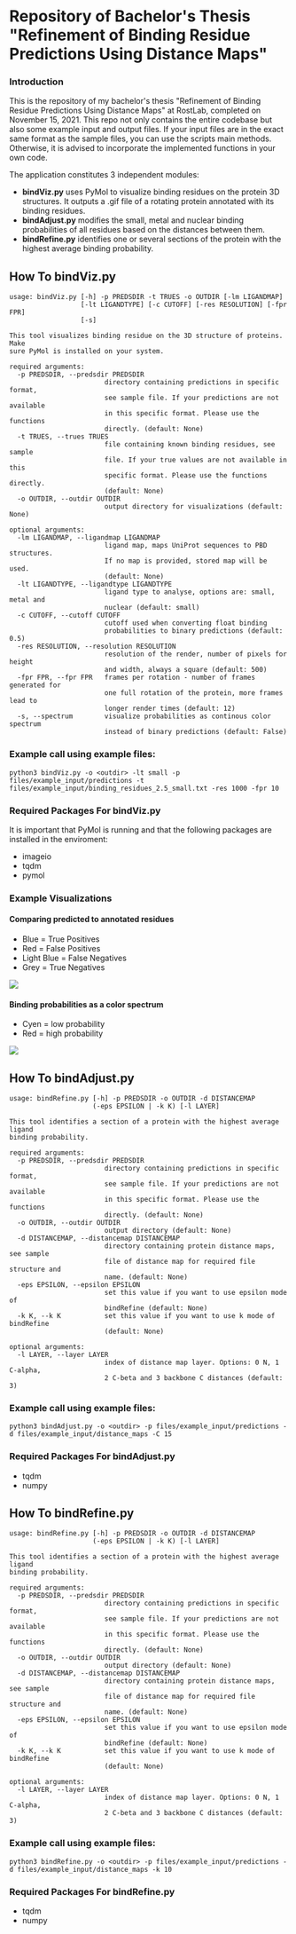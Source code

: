# Repository of Bachelor's Thesis "Refinement of Binding Residue Predictions Using Distance Maps"

### Introduction
This is the repository of my bachelor's thesis "Refinement of Binding Residue Predictions Using Distance Maps" at RostLab, completed on November 15, 2021.
This repo not only contains the entire codebase but also some example input and output files. 
If your input files are in the exact same format as the sample files, you can use the scripts main methods.
Otherwise, it is advised to incorporate the implemented functions in your own code. 

The application constitutes 3 independent modules:

- **bindViz.py**  uses PyMol to visualize binding residues on the protein 3D structures. It outputs a .gif file of a rotating protein annotated with its binding residues.
- **bindAdjust.py** modifies the small, metal and nuclear binding probabilities of all residues based on the distances between them.
- **bindRefine.py** identifies one or several sections of the protein with the highest average binding probability.

## How To bindViz.py

```
usage: bindViz.py [-h] -p PREDSDIR -t TRUES -o OUTDIR [-lm LIGANDMAP]
                  [-lt LIGANDTYPE] [-c CUTOFF] [-res RESOLUTION] [-fpr FPR]
                  [-s]

This tool visualizes binding residue on the 3D structure of proteins. Make
sure PyMol is installed on your system.

required arguments:
  -p PREDSDIR, --predsdir PREDSDIR
                        directory containing predictions in specific format,
                        see sample file. If your predictions are not available
                        in this specific format. Please use the functions
                        directly. (default: None)
  -t TRUES, --trues TRUES
                        file containing known binding residues, see sample
                        file. If your true values are not available in this
                        specific format. Please use the functions directly.
                        (default: None)
  -o OUTDIR, --outdir OUTDIR
                        output directory for visualizations (default: None)

optional arguments:
  -lm LIGANDMAP, --ligandmap LIGANDMAP
                        ligand map, maps UniProt sequences to PBD structures.
                        If no map is provided, stored map will be used.
                        (default: None)
  -lt LIGANDTYPE, --ligandtype LIGANDTYPE
                        ligand type to analyse, options are: small, metal and
                        nuclear (default: small)
  -c CUTOFF, --cutoff CUTOFF
                        cutoff used when converting float binding
                        probabilities to binary predictions (default: 0.5)
  -res RESOLUTION, --resolution RESOLUTION
                        resolution of the render, number of pixels for height
                        and width, always a square (default: 500)
  -fpr FPR, --fpr FPR   frames per rotation - number of frames generated for
                        one full rotation of the protein, more frames lead to
                        longer render times (default: 12)
  -s, --spectrum        visualize probabilities as continous color spectrum
                        instead of binary predictions (default: False)
  ```
    
### Example call using example files:

```
python3 bindViz.py -o <outdir> -lt small -p files/example_input/predictions -t files/example_input/binding_residues_2.5_small.txt -res 1000 -fpr 10
```

### Required Packages For bindViz.py
It is important that PyMol is running and that the following packages are installed in the enviroment:
- imageio
- tqdm
- pymol

### Example Visualizations
#### Comparing predicted to annotated residues
- Blue = True Positives 
- Red = False Positives 
- Light Blue = False Negatives 
- Grey = True Negatives

![](files/example_output/bindViz/1s2k.gif)

#### Binding probabilities as a color spectrum
- Cyen = low probability
- Red = high probability

![](files/example_output/bindViz/3q4o_spectrum.gif)


## How To bindAdjust.py

```
usage: bindRefine.py [-h] -p PREDSDIR -o OUTDIR -d DISTANCEMAP
                     (-eps EPSILON | -k K) [-l LAYER]

This tool identifies a section of a protein with the highest average ligand
binding probability.

required arguments:
  -p PREDSDIR, --predsdir PREDSDIR
                        directory containing predictions in specific format,
                        see sample file. If your predictions are not available
                        in this specific format. Please use the functions
                        directly. (default: None)
  -o OUTDIR, --outdir OUTDIR
                        output directory (default: None)
  -d DISTANCEMAP, --distancemap DISTANCEMAP
                        directory containing protein distance maps, see sample
                        file of distance map for required file structure and
                        name. (default: None)
  -eps EPSILON, --epsilon EPSILON
                        set this value if you want to use epsilon mode of
                        bindRefine (default: None)
  -k K, --k K           set this value if you want to use k mode of bindRefine
                        (default: None)

optional arguments:
  -l LAYER, --layer LAYER
                        index of distance map layer. Options: 0 N, 1 C-alpha,
                        2 C-beta and 3 backbone C distances (default: 3)
```
### Example call using example files:

```
python3 bindAdjust.py -o <outdir> -p files/example_input/predictions -d files/example_input/distance_maps -C 15
```

### Required Packages For bindAdjust.py
- tqdm
- numpy


## How To bindRefine.py

```
usage: bindRefine.py [-h] -p PREDSDIR -o OUTDIR -d DISTANCEMAP
                     (-eps EPSILON | -k K) [-l LAYER]

This tool identifies a section of a protein with the highest average ligand
binding probability.

required arguments:
  -p PREDSDIR, --predsdir PREDSDIR
                        directory containing predictions in specific format,
                        see sample file. If your predictions are not available
                        in this specific format. Please use the functions
                        directly. (default: None)
  -o OUTDIR, --outdir OUTDIR
                        output directory (default: None)
  -d DISTANCEMAP, --distancemap DISTANCEMAP
                        directory containing protein distance maps, see sample
                        file of distance map for required file structure and
                        name. (default: None)
  -eps EPSILON, --epsilon EPSILON
                        set this value if you want to use epsilon mode of
                        bindRefine (default: None)
  -k K, --k K           set this value if you want to use k mode of bindRefine
                        (default: None)

optional arguments:
  -l LAYER, --layer LAYER
                        index of distance map layer. Options: 0 N, 1 C-alpha,
                        2 C-beta and 3 backbone C distances (default: 3)
```
### Example call using example files:
```
python3 bindRefine.py -o <outdir> -p files/example_input/predictions -d files/example_input/distance_maps -k 10
```

### Required Packages For bindRefine.py
- tqdm
- numpy



